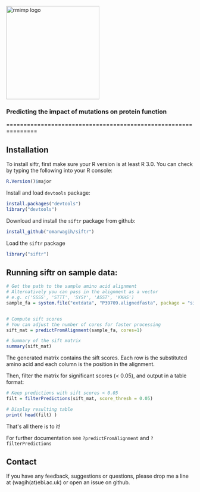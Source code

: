 <img src="https://cdn.rawgit.com/omarwagih/siftr/master/inst/extdata/images/siftr-logo-flat.svg" alt="rmimp logo" width="250px"><br>
<h3>Predicting the impact of mutations on protein function</h3>
===============================================================

## Installation

To install siftr, first make sure your R version is at least R 3.0. You can check by typing the following into your R console:

```r
R.Version()$major
```

Install and load `devtools` package:

```r
install.packages("devtools")
library("devtools")
```

Download and install the `siftr` package from github:

```r
install_github("omarwagih/siftr")
```

Load the `siftr` package

```r
library("siftr")
```

## Running siftr on sample data:

```r
# Get the path to the sample amino acid alignment
# Alternatively you can pass in the alignment as a vector
# e.g. c('SSSS', 'STTT', 'SYSY', 'ASST', 'KKHS')
sample_fa = system.file("extdata", "P39709.alignedfasta", package = "siftr")


# Compute sift scores
# You can adjust the number of cores for faster processing
sift_mat = predictFromAlignment(sample_fa, cores=1)

# Summary of the sift matrix
summary(sift_mat)
```

The generated matrix contains the sift scores. Each row is the substituted amino acid and each column is the position in the alignment. 

Then, filter the matrix for significant scores (< 0.05), and output in a table format:

```r
# Keep predictions with sift scores < 0.05 
filt = filterPredictions(sift_mat, score_thresh = 0.05)

# Display resulting table
print( head(filt) )
```

That's all there is to it!

For further documentation see `?predictFromAlignment` and `?filterPredictions`


## Contact
If you have any feedback, suggestions or questions, please drop me a line at (wagih(at)ebi.ac.uk) or open an issue on github.